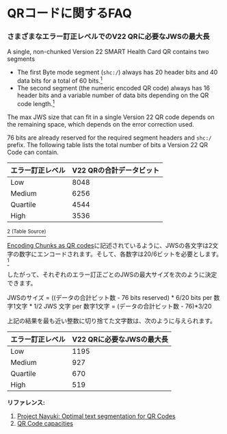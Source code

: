 # QRコードに関するFAQ

### さまざまなエラー訂正レベルでのV22 QRに必要なJWSの最大長

A single, non-chunked Version 22 SMART Health Card QR contains two segments
* The first Byte mode segment (`shc:/`) always has 20 header bits and 40 data bits for a total of 60 bits.[<sup>1</sup>](https://www.nayuki.io/page/optimal-text-segmentation-for-qr-codes)
* The second segment (the numeric encoded QR code) always has 16 header bits and a variable number of data bits depending on the QR code length.[<sup>1</sup>](https://www.nayuki.io/page/optimal-text-segmentation-for-qr-codes)

The max JWS size that can fit in a single Version 22 QR code depends on the remaining space, which depends on the error correction used.

76 bits are already reserved for the required segment headers and `shc:/` prefix. The following table lists the total number of bits a Version 22 QR Code can contain.


| エラー訂正レベル | V22 QRの合計データビット |
| ------------- | ------------- |
| Low  | 8048  |
| Medium  | 6256  |
| Quartile  | 4544  |
| High  | 3536  |

[<sup>2 (Table Source)</sup>](https://www.qrcode.com/en/about/version.html)


[Encoding Chunks as QR codes](https://shuuji3.xyz/smart-health-cards-framefork/#encoding-chunks-as-qr-codes)に記述されているように、JWSの各文字は2文字の数字にエンコードされます。そして、各数字は20/6ビットを必要とします。[<sup>1</sup>](https://www.nayuki.io/page/optimal-text-segmentation-for-qr-codes)

したがって、それぞれのエラー訂正ごとのJWSの最大サイズを次のように決定できます。

JWSのサイズ
=  ((データの合計ビット数 - 76 bits reserved) * 6/20 bits per 数字1文字 * 1/2 JWS 文字 per 数字1文字
= (データの合計ビット数 - 76)*3/20

上記の結果を最も近い整数に切り捨てた文字数は、次のように与えられます。

| エラー訂正レベル | V22 QRに必要なJWSの最大長 |
| ------------- | ------------- |
| Low  | 1195  |
| Medium  | 927  |
| Quartile  | 670  |
| High  | 519  |

**リファレンス:**
1. [Project Nayuki: Optimal text segmentation for QR Codes](https://www.nayuki.io/page/optimal-text-segmentation-for-qr-codes)
2. [QR Code capacities](https://www.qrcode.com/en/about/version.html)
